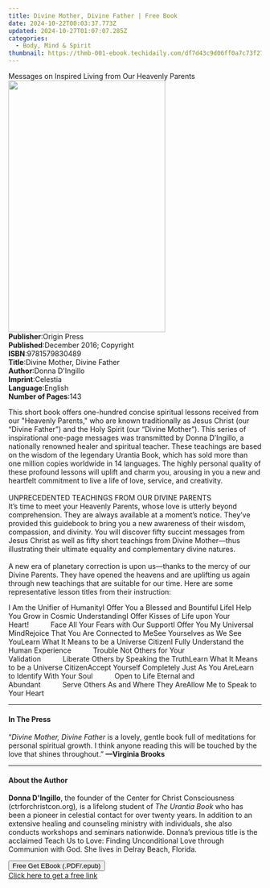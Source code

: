 ```yaml
---
title: Divine Mother, Divine Father | Free Book
date: 2024-10-22T00:03:37.773Z
updated: 2024-10-27T01:07:07.285Z
categories:
  - Body, Mind & Spirit
thumbnail: https://thmb-001-ebook.techidaily.com/df7d43c9d06ff0a7c73f270831a7b1f68d50aa8fbc06b276e8f44aba36ec81f2.jpg
---
```

<main id="book-container">
  <div class="flex flex-col">
    <div class="book-brief flex-1 py-6 px-4 sm:p-6 md:py-10 md:px-8">
      <!-- brief-->
      <div class="book-brief-main">
        Messages on Inspired Living from Our Heavenly Parents
      </div>
    </div>
    <div
      class="book-meta-info flex-1 grid gap-4 col-start-1 col-end-3 row-start-1 sm:mb-6 sm:grid-cols-4 lg:gap-6 lg:col-start-2 lg:row-end-6 lg:row-span-6 lg:mb-0"
    >
      <div
        class="book-meta-info-left place-content-center mt-4 p-4 text-sm leading-6 col-start-2 col-span-2 dark:text-slate-400"
      >
        <img
          class="w-full h-500 object-cover rounded-lg sm:h-255 sm:col-span-2 lg:col-span-full"
          src="https://img-001-ebook.techidaily.com/68431a54d252b874460b5e55cee64ecc5ecd6ce75266ee025d4b82035c02074d.jpg"
          alt=""
          width="312"
          height="500"
        />
      </div>
      <div
        class="book-meta-info-right mt-2 col-start-1 row-start-2 col-span-3 self-center"
      >
        <!-- meta data  -->
        <div class="flex flex-col px-4 md:px-8">
          <div class="flex-1">
            <strong>Publisher</strong>:<span class="px-2">Origin Press</span>
          </div>
          <div class="flex-1">
            <strong>Published</strong>:<span class="px-2"
              >December 2016; Copyright</span
            >
          </div>
          <div class="flex-1">
            <strong>ISBN</strong>:<span class="px-2">9781579830489</span>
          </div>
          <div class="flex-1">
            <strong>Title</strong>:<span class="px-2"
              >Divine Mother, Divine Father</span
            >
          </div>
          <div class="flex-1">
            <strong>Author</strong>:<span class="px-2"
              >Donna D&#39;Ingillo</span
            >
          </div>
          <div class="flex-1">
            <strong>Imprint</strong>:<span class="px-2">Celestia</span>
          </div>
          <div class="flex-1">
            <strong>Language</strong>:<span class="px-2">English</span>
          </div>
          <div class="flex-1">
            <strong>Number of Pages</strong>:<span class="px-2">143</span>
          </div>
        </div>
      </div>
    </div>
    <div class="book-description flex-1 py-6 px-4 sm:p-6 md:py-10 md:px-8">
      <div class="book-description-main">
        <div accordion-content="" id="description">
          <p>
            This short book offers one-hundred concise spiritual lessons
            received from our "Heavenly Parents," who are known traditionally as
            Jesus Christ (our “Divine Father”) and the Holy Spirit (our “Divine
            Mother”). This series of inspirational one-page messages was
            transmitted by Donna D’Ingillo, a nationally renowned healer and
            spiritual teacher. These teachings are based on the wisdom of the
            legendary Urantia Book, which has sold more than one million copies
            worldwide in 14 languages. The highly personal quality of these
            profound lessons will uplift and charm you, arousing in you a new
            and heartfelt commitment to live a life of love, service, and
            creativity.<br /><br />
            UNPRECEDENTED TEACHINGS FROM OUR DIVINE PARENTS<br />
            It’s time to meet your Heavenly Parents, whose love is utterly
            beyond comprehension. They are always available at a moment’s
            notice. They’ve provided this guidebook to bring you a new awareness
            of their wisdom, compassion, and divinity. You will discover fifty
            succint messages from Jesus Christ as well as fifty short teachings
            from Divine Mother—thus illustrating their ultimate equality and
            complementary divine natures.<br /><br />
            A new era of planetary correction is upon us—thanks to the mercy of
            our Divine Parents. They have opened the heavens and are uplifting
            us again through new teachings that are suitable for our time. Here
            are some representative lesson titles from their instruction:
          </p>
          I Am the Unifier of HumanityI Offer You a Blessed and Bountiful LifeI
          Help You Grow in Cosmic UnderstandingI Offer Kisses of Life upon Your
          Heart!&nbsp;&nbsp;&nbsp;&nbsp;&nbsp;&nbsp;&nbsp;&nbsp;&nbsp;&nbsp;&nbsp;Face
          All Your Fears with Our SupportI Offer You My Universal MindRejoice
          That You Are Connected to MeSee Yourselves as We See YouLearn What It
          Means to be a Universe CitizenI Fully Understand the Human
          Experience&nbsp;&nbsp;&nbsp;&nbsp;&nbsp;&nbsp;&nbsp;&nbsp;&nbsp;&nbsp;&nbsp;Trouble
          Not Others for Your
          Validation&nbsp;&nbsp;&nbsp;&nbsp;&nbsp;&nbsp;&nbsp;&nbsp;&nbsp;&nbsp;&nbsp;Liberate
          Others by Speaking the TruthLearn What It Means to be a Universe
          CitizenAccept Yourself Completely Just As You AreLearn to Identify
          With Your
          Soul&nbsp;&nbsp;&nbsp;&nbsp;&nbsp;&nbsp;&nbsp;&nbsp;&nbsp;&nbsp;&nbsp;Open
          to Life Eternal and
          Abundant&nbsp;&nbsp;&nbsp;&nbsp;&nbsp;&nbsp;&nbsp;&nbsp;&nbsp;&nbsp;&nbsp;Serve
          Others As and Where They AreAllow Me to Speak to Your Heart
        </div>
        <div class="accordion-fader"></div>
      </div>
    </div>
    <div class="book-excerpts flex-1 py-6 px-4 sm:p-6 md:py-10 md:px-8">
      <!-- excerpts-->
      <div class="book-excerpts-main">
        <hr />
        <h4 class="placeholder placeholder-heading">
          <span>In The Press</span>
        </h4>
        <p>
          “<i>Divine Mother, Divine Father</i> is a lovely, gentle book full of
          meditations for personal spiritual growth. I think anyone reading this
          will be touched by the love that shines throughout.”
          <b>—Virginia Brooks</b>
        </p>
      </div>
    </div>
    <div class="book-about-author flex-1 py-6 px-4 sm:p-6 md:py-10 md:px-8">
      <!-- about author-->
      <div class="book-main-author-main">
        <hr />
        <h4 class="placeholder placeholder-heading">
          <span>About the Author</span>
        </h4>
        <p>
          <b>Donna D'Ingillo</b>, the founder of the Center for Christ
          Consciousness (ctrforchristcon.org)<i>,</i> is a lifelong student of
          <i>The Urantia Book</i> who has been a pioneer in celestial contact
          for over twenty years. In addition to an extensive healing and
          counseling ministry with individuals, she also conducts workshops and
          seminars nationwide. Donna’s previous title is the acclaimed Teach Us
          to Love: Finding Unconditional Love through Communion with God. She
          lives in Delray Beach, Florida.
        </p>
      </div>
    </div>
    <div class="book-free-get flex-1 py-6 px-4 sm:p-6 md:py-10 md:px-8">
      <button
        id="btn-free-get"
        class="bg-blue-500 hover:bg-blue-700 text-white font-bold py-2 px-4 rounded"
      >
        Free Get EBook (.PDF/.epub)
      </button>
      <div id="countdown-display" class="px-2 text-lg mt-2"></div>
      <a
        id="free-link"
        class="hidden bg-blue-500 hover:bg-blue-700 text-white font-bold py-2 px-4 rounded"
        href="https://www.ebooks.com/en-us/book/95640836/divine-mother-divine-father/donna-d-ingillo/"
        target="_blank"
        >Click here to get a free link</a
      >
    </div>
    <script>
      let countdownTime = 0;
      let countdownInterval = null;
      document
        .getElementById('btn-free-get')
        .addEventListener('click', startCountdown);
      function startCountdown() {
        countdownTime = new Date().getTime() + 60000 * 3;
        countdownInterval = setInterval(updateCountdown, 1000);
        document.getElementById('btn-free-get').disabled = true;
        document
          .getElementById('btn-free-get')
          .classList.add('bg-gray-500', 'cursor-not-allowed');
      }
      function updateCountdown() {
        let currentTime = new Date().getTime();
        let timeLeft = countdownTime - currentTime;
        let secondsLeft = Math.floor(timeLeft / 1000);
        document.getElementById('countdown-display').innerHTML =
          `Remaining time: ${secondsLeft} seconds.`;
        if (secondsLeft <= 0) {
          clearInterval(countdownInterval);
          document.getElementById('btn-free-get').classList.add('hidden');
          document.getElementById('free-link').classList.remove('hidden');
          document.getElementById('countdown-display').innerHTML = '';
        }
      }
    </script>
  </div>
</main>

<ins class="adsbygoogle"
      style="display:block"
      data-ad-client="ca-pub-7571918770474297"
      data-ad-slot="8358498916"
      data-ad-format="auto"
      data-full-width-responsive="true"></ins>
    